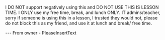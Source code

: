 I DO NOT support negatively using this and DO NOT USE THIS IS LESSON TIME. I ONLY use my free time, break, and lunch ONLY. IT admins/teacher, sorry if someone is using this in a lesson, I trusted they would not, please do not block this as my friend, and use it at lunch and break/ free time.

--- From owner - PleaseInsertText
